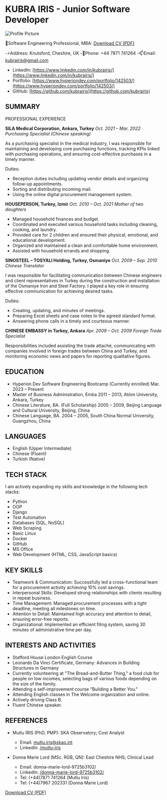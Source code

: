 # KUBRA IRIS - Junior Software Developer
![Profile Picture](https://avatars.githubusercontent.com/u/126989270?v=4)

🌱Software Engineering Professional, MBA: [Download CV (PDF)](https://github.com/kubrairis/kubrairis/blob/main/CV.pdf)

-⚡Address: Knutsford, Cheshire, UK
-💬Phone: +44 7871 741264
-📫Email: kubrairis@gmail.com

- LinkedIn: [https://www.linkedin.com/in/kubrairis/](https://www.linkedin.com/in/kubrairis/)
- Portfolio: [https://www.hyperiondev.com/portfolio/142503/](https://www.hyperiondev.com/portfolio/142503/)
- GitHub: [https://github.com/kubrairis](https://github.com/kubrairis)



## SUMMARY
PROFESSIONAL EXPERIENCE

**SILA Medical Corporation, Ankara, Turkey**
*Oct. 2021 – Mar. 2022*
*Purchasing Specialist (Chinese speaking)*

As a purchasing specialist in the medical industry, I was responsible for maintaining and developing core purchasing functions, tracking KPIs linked with purchasing operations, and ensuring cost-effective purchases in a timely manner.

Duties:
- Reception duties including updating vendor details and organizing follow-up appointments.
- Sorting and distributing incoming mail.
- Using the online digital procurement management system.

**HOUSEPERSON, Turkey, Izmir**
*Oct. 2010 – Oct. 2021*
*Mother of two daughters*

- Managed household finances and budget.
- Coordinated and executed various household tasks including cleaning, cooking, and laundry.
- Provided care for 2 children and ensured their physical, emotional, and educational development.
- Organized and maintained a clean and comfortable home environment.
- Assisted with household errands and shopping.

**SINOSTEEL – TOSYALI Holding, Turkey, Osmaniye**
*Oct. 2009 – Sep. 2010*
*Chinese Translator*

I was responsible for facilitating communication between Chinese engineers and client representatives in Turkey during the construction and installation of the Osmaniye Iron and Steel Factory. I played a key role in ensuring effective communication for achieving desired tasks.

Duties:
- Creating, updating, and minutes of meetings.
- Preparing Excel sheets and case notes to the agreed standard format.
- Answering phone calls in a timely and courteous manner.

**CHINESE EMBASSY in Turkey, Ankara**
*Apr. 2009 – Oct. 2009*
*Foreign Trade Specialist*

Responsibilities included assisting the trade attaché, communicating with companies involved in foreign trades between China and Turkey, and monitoring economic news and papers for reporting qualitative figures.

## EDUCATION
- Hyperion Dev Software Engineering Bootcamp (Currently enrolled) Mar. 2023 – Present
- Master of Business Administration, Emba 2011 – 2013, Atılım University, Ankara, Turkey
- Chinese Literature, BA. (Full Scholarship) 2005 – 2009, Beijing Language and Cultural University, Beijing, China
- Chinese Language, BA. 2004 – 2005, South China Normal University, Guangzhou, China

## LANGUAGES
- English (Upper Intermediate)
- Chinese (Fluent)
- Turkish (Native)

## TECH STACK
I am actively expanding my skills and knowledge in the following tech stacks:
- Python
- OOP
- Django
- Test Automation
- Databases (SQL, NoSQL)
- Web Scraping
- Basic Linux
- Docker
- GitHub
- MS Office
- Web Development (HTML, CSS, JavaScript basics)

## KEY SKILLS
- Teamwork & Communication: Successfully led a cross-functional team for a procurement activity achieving 10% cost savings.
- Interpersonal Skills: Developed strong relationships with clients resulting in repeat business.
- Time Management: Managed procurement processes with a tight deadline, meeting all milestones on time.
- Attention to Detail: Maintained high accuracy and attention to detail, ensuring error-free reports.
- Organizational: Implemented an efficient filing system, saving 30 minutes of administrative time per day.

## INTERESTS AND ACTIVITIES
- Stafford House London English Course
- Leonardo Da Vinci Certificate, Germany: Advances in Building Structures in Germany
- Currently volunteering at "The Bread-and-Butter Thing," a food club for people on low incomes, selecting bags of various foods depending on the size of the family.
- Attending a self-improvement course "Building a Better You."
- Attending English classes in The Welcome organization and online.
- Actively driving Class B.
- Fluent Chinese speaker.

## REFERENCES
- Mutlu IRIS (PhD, PMP): SKA Observatory; Cost Analyst
  - Email: mutlu.iris@skao.int
  - LinkedIn: [/mutlu-iris](LinkedIn:/mutlu-iris)

- Donna Marie Lord (MSc. RGB, QN): East Cheshire NHS; Clinical Lead
  - Email: donna-marie-lord-9725b3102/
  - LinkedIn: [/donna-marie-lord-9725b3102/](LinkedIn:/donna-marie-lord-9725b3102/)
  - Tel: (+44)7871 741264 (Mutlu Iris)
  - Tel: (+44)7967 202331 (Donna Marie Lord)

[Download CV (PDF)](https://github.com/kubrairis/kubrairis/blob/main/CV.pdf)
